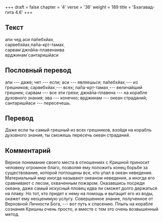 +++
draft = false
chapter = '4'
verse = '36'
weight = 189
title = 'Бхагавад-гита 4.6'
+++
## Текст

апи чед аси па̄пебхйах̣  
сарвебхйах̣ па̄па-кр̣т-тамах̣  
сарвам̇ джн̃а̄на-плавенаива  
вр̣джинам̇ сантаришйаси

## Пословный перевод

апи --- даже; чет --- если; аси --- являешься; па̄пебхйах̣ --- из
грешников; сарвебхйах̣ --- всех; па̄па-кр̣т-тамах̣ --- величайший грешник;
сарвам --- все эти грехи; джн̃а̄на-плавена --- на корабле духовного
знания; эва --- конечно; вр̣джинам --- океан страданий; сантаришйаси ---
пересечешь.

## Перевод

Даже если ты самый грешный из всех грешников, взойдя на корабль
духовного знания, ты сможешь пересечь океан страданий.

## Комментарий

Верное понимание своего места в отношениях с Кришной приносит человеку
огромное благо, позволяя ему положить конец борьбе за существование,
которой поглощены все, кто упал в океан неведения. Материальный мир
иногда называют океаном неведения, а иногда его сравнивают с лесом,
охваченным пожаром. Оказавшись посреди океана, даже самый искусный
пловец едва ли сможет долго держаться на плаву. Но тот, кто придет к
нему на помощь и вытащит его из воды, окажет ему неоценимую услугу.
Совершенное знание, полученное от Верховной Личности Бога, --- вот путь
к спасению. Плыть на корабле сознания Кришны очень просто, и вместе с
тем это очень возвышенный метод.
